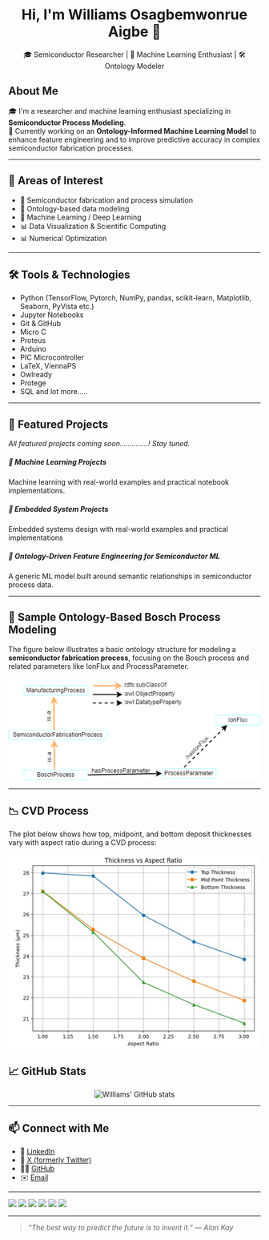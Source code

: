 <h1 align="center">Hi, I'm Williams Osagbemwonrue Aigbe 👋</h1>

<p align="center">
  🎓 Semiconductor Researcher | 🧠 Machine Learning Enthusiast | 🛠️ Ontology Modeler
</p>

## About Me
🎓 I'm a researcher and machine learning enthusiast specializing in **Semiconductor Process Modeling**.  
🔬 Currently working on an **Ontology-Informed Machine Learning Model** to enhance feature engineering and to improve predictive accuracy in complex semiconductor fabrication processes.

---

## 🧠 Areas of Interest
- 🧪 Semiconductor fabrication and process simulation
- 🧬 Ontology-based data modeling
- 🤖 Machine Learning / Deep Learning
- 📊 Data Visualization & Scientific Computing
- 📊 Numerical Optimization

---

## 🛠️ Tools & Technologies
- Python (TensorFlow, Pytorch, NumPy, pandas, scikit-learn, Matplotlib, Seaborn, PyVista etc.)
- Jupyter Notebooks
- Git & GitHub
- Micro C
- Proteus
- Arduino
- PIC Microcontroller
- LaTeX, ViennaPS
- Owlready
- Protege
- SQL and lot more.....

---

## 📂 Featured Projects
*All featured projects coming soon..............! Stay tuned.*
##### 🔹 Machine Learning Projects
Machine learning with real-world examples and practical notebook implementations.
##### 🔹 Embedded System Projects
Embedded systems design with real-world examples and practical implementations
##### 🔹 Ontology-Driven Feature Engineering for Semiconductor ML
A generic ML model built around semantic relationships in semiconductor process data.

---

## 🧠 Sample Ontology-Based Bosch Process Modeling 

The figure below illustrates a basic ontology structure for modeling a **semiconductor fabrication process**, focusing on the Bosch process and related parameters like IonFlux and ProcessParameter.

<p align="center">
  <img src="Example of Ontology.png" width="600"/>
</p>

---

## 📉 CVD Process

The plot below shows how top, midpoint, and bottom deposit thicknesses vary with aspect ratio during a CVD process:

<p align="center">
  <img src="Deposit Thickness vs Aspect Ratio.jpg" width="600"/>
</p>


## 📈 GitHub Stats

<p align="center">
  <img src="https://github-readme-stats.vercel.app/api?username=williamsaigbe&show_icons=true&theme=default" alt="Williams' GitHub stats" />
</p>

---

## 📫 Connect with Me

- 💼 [LinkedIn](https://www.linkedin.com/in/williamsaigbe)
- 🤝 [X (formerly Twitter)](https://twitter.com/@williamsOaigbe)
- 🧑‍💻 [GitHub](https://github.com/williamsaigbe)
- ✉️ [Email](*williamz.aigbe@gmail.com*)

---

<img src="https://img.shields.io/badge/Python-3776AB?style=flat&logo=python&logoColor=white"/>
<img src="https://img.shields.io/badge/Jupyter-F37626?style=flat&logo=jupyter&logoColor=white"/>
<img src="https://img.shields.io/badge/NumPy-013243?style=flat&logo=numpy&logoColor=white"/>
<img src="https://img.shields.io/badge/scikit--learn-F7931E?style=flat&logo=scikit-learn&logoColor=white"/>
<img src="https://img.shields.io/badge/GitHub-181717?style=flat&logo=github&logoColor=white"/>
<img src="https://img.shields.io/badge/LaTeX-008080?style=flat&logo=latex&logoColor=white"/>

---

> *“The best way to predict the future is to invent it.” — Alan Kay*
